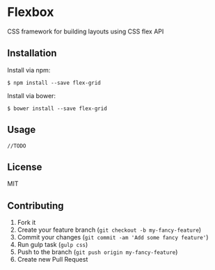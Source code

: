 # Flexbox

CSS framework for building layouts using CSS flex API
## Installation

Install via npm:

```
$ npm install --save flex-grid
```

Install via bower:

```
$ bower install --save flex-grid
```

## Usage
```
//TODO
```

## License

MIT

## Contributing

1. Fork it
2. Create your feature branch (`git checkout -b my-fancy-feature`)
3. Commit your changes (`git commit -am 'Add some fancy feature'`)
4. Run gulp task (`gulp css`)
5. Push to the branch (`git push origin my-fancy-feature`)
6. Create new Pull Request
